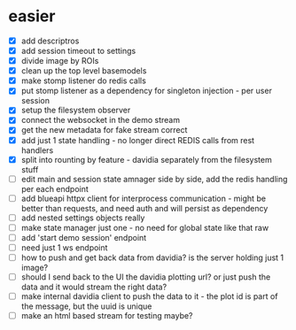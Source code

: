 
# easier
- [x] add descriptros
- [x] add session timeout to settings
- [x] divide image by ROIs
- [x] clean up the top level basemodels
- [x] make stomp listener do redis calls
- [x] put stomp listener as a dependency for singleton injection - per user session
- [x] setup the filesystem observer
- [x] connect the websocket in the demo stream
- [x] get the new metadata for fake stream correct
- [x] add just 1 state handling - no longer direct REDIS calls from rest handlers
- [x] split into rounting by feature - davidia separately from the filesystem stuff
- [ ] edit main and session state amnager side by side, add the redis handling per each endpoint 
- [ ] add blueapi httpx client for interprocess communication - might be better than requests, and need auth and will persist as dependency
- [ ] add nested settings objects really
- [ ] make state manager just one - no need for global state like that raw
- [ ] add 'start demo session' endpoint
- [ ] need just 1 ws endpoint
- [ ] how to push and get back data from davidia? is the server holding just 1 image?
- [ ] should I send back to the UI the davidia plotting url? or just push the data and it would stream the right data?
- [ ] make internal davidia client to push the data to it - the plot id is part of the message, but the uuid is unique
- [ ] make an html based stream for testing maybe?
